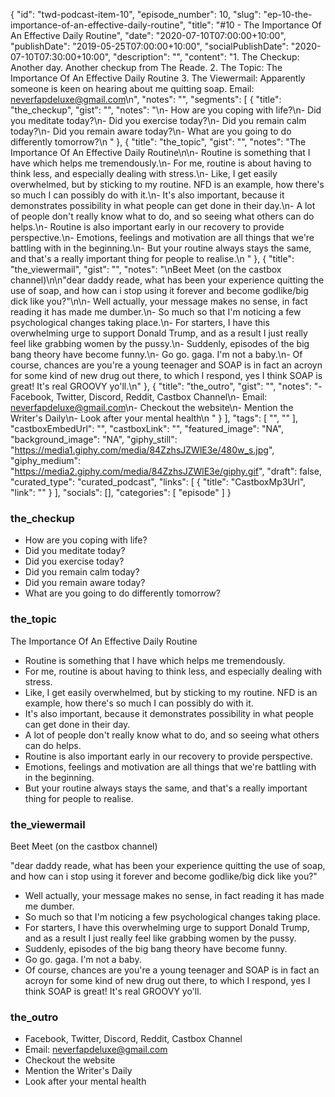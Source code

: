 {
	"id": "twd-podcast-item-10",
	"episode_number": 10,
	"slug": "ep-10-the-importance-of-an-effective-daily-routine",
	"title": "#10 - The Importance Of An Effective Daily Routine",
	"date": "2020-07-10T07:00:00+10:00",
	"publishDate": "2019-05-25T07:00:00+10:00",
	"socialPublishDate": "2020-07-10T07:30:00+10:00",
	"description": "",
	"content": "1. The Checkup: Another day. Another checkup from The Reade. 2. The Topic: The Importance Of An Effective Daily Routine 3. The Viewermail: Apparently someone is keen on hearing about me quitting soap. Email: neverfapdeluxe@gmail.com\n",
	"notes": "",
	"segments": [
		{
			"title": "the_checkup",
			"gist": "",
			"notes": "\n- How are you coping with life?\n- Did you meditate today?\n- Did you exercise today?\n- Did you remain calm today?\n- Did you remain aware today?\n- What are you going to do differently tomorrow?\n      "
		},
		{
			"title": "the_topic",
			"gist": "",
			"notes": "The Importance Of An Effective Daily Routine\n\n- Routine is something that I have which helps me tremendously.\n- For me, routine is about having to think less, and especially dealing with stress.\n- Like, I get easily overwhelmed, but by sticking to my routine. NFD is an example, how there's so much I can possibly do with it.\n- It's also important, because it demonstrates possibility in what people can get done in their day.\n- A lot of people don't really know what to do, and so seeing what others can do helps.\n- Routine is also important early in our recovery to provide perspective.\n- Emotions, feelings and motivation are all things that we're battling with in the beginning.\n- But your routine always stays the same, and that's a really important thing for people to realise.\n      "
		},
		{
			"title": "the_viewermail",
			"gist": "",
			"notes": "\nBeet Meet (on the castbox channel)\n\n\"dear daddy reade, what has been your experience quitting the use of soap, and how can i stop using it forever and become godlike/big dick like you?\"\n\n- Well actually, your message makes no sense, in fact reading it has made me dumber.\n- So much so that I'm noticing a few psychological changes taking place.\n- For starters, I have this overwhelming urge to support Donald Trump, and as a result I just really feel like grabbing women by the pussy.\n- Suddenly, episodes of the big bang theory have become funny.\n- Go go. gaga. I'm not a baby.\n- Of course, chances are you're a young teenager and SOAP is in fact an acroyn for some kind of new drug out there, to which I respond, yes I think SOAP is great! It's real GROOVY yo'll.\n"
		},
		{
			"title": "the_outro",
			"gist": "",
			"notes": "- Facebook, Twitter, Discord, Reddit, Castbox Channel\n- Email: neverfapdeluxe@gmail.com\n- Checkout the website\n- Mention the Writer's Daily\n- Look after your mental health\n      "
		}
	],
	"tags": [
		"",
		""
	],
	"castboxEmbedUrl": "",
	"castboxLink": "",
	"featured_image": "NA",
	"background_image": "NA",
	"giphy_still": "https://media1.giphy.com/media/84ZzhsJZWlE3e/480w_s.jpg",
	"giphy_medium": "https://media2.giphy.com/media/84ZzhsJZWlE3e/giphy.gif",
	"draft": false,
	"curated_type": "curated_podcast",
	"links": [
		{
			"title": "CastboxMp3Url",
			"link": ""
		}
	],
	"socials": [],
	"categories": [
		"episode"
	]
}

### the_checkup


- How are you coping with life?
- Did you meditate today?
- Did you exercise today?
- Did you remain calm today?
- Did you remain aware today?
- What are you going to do differently tomorrow?
      
### the_topic

The Importance Of An Effective Daily Routine

- Routine is something that I have which helps me tremendously.
- For me, routine is about having to think less, and especially dealing with stress.
- Like, I get easily overwhelmed, but by sticking to my routine. NFD is an example, how there's so much I can possibly do with it.
- It's also important, because it demonstrates possibility in what people can get done in their day.
- A lot of people don't really know what to do, and so seeing what others can do helps.
- Routine is also important early in our recovery to provide perspective.
- Emotions, feelings and motivation are all things that we're battling with in the beginning.
- But your routine always stays the same, and that's a really important thing for people to realise.
      
### the_viewermail


Beet Meet (on the castbox channel)

"dear daddy reade, what has been your experience quitting the use of soap, and how can i stop using it forever and become godlike/big dick like you?"

- Well actually, your message makes no sense, in fact reading it has made me dumber.
- So much so that I'm noticing a few psychological changes taking place.
- For starters, I have this overwhelming urge to support Donald Trump, and as a result I just really feel like grabbing women by the pussy.
- Suddenly, episodes of the big bang theory have become funny.
- Go go. gaga. I'm not a baby.
- Of course, chances are you're a young teenager and SOAP is in fact an acroyn for some kind of new drug out there, to which I respond, yes I think SOAP is great! It's real GROOVY yo'll.

### the_outro

- Facebook, Twitter, Discord, Reddit, Castbox Channel
- Email: neverfapdeluxe@gmail.com
- Checkout the website
- Mention the Writer's Daily
- Look after your mental health
      
